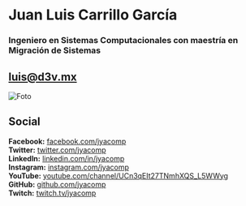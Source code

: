 # Juan Luis Carrillo García
### Ingeniero en Sistemas Computacionales con maestría en Migración de Sistemas

## luis@d3v.mx
![Foto](https://s.gravatar.com/avatar/631eaf5726d77bf1599a4ce787ff52eb?s=80 "Foto de perfil")  

## Social
**Facebook:** [facebook.com/jyacomp](https://facebook.com/jyacomp)  
**Twitter:** [twitter.com/jyacomp](https://twitter.com/jyacomp)  
**LinkedIn:** [linkedin.com/in/jyacomp](https://linkedin.com/in/jyacomp)  
**Instagram:** [instagram.com/jyacomp](https://instagram.com/jyacomp)  
**YouTube:** [youtube.com/channel/UCn3qEIt27TNmhXQS_L5WWyg](https://youtube.com/channel/UCn3qEIt27TNmhXQS_L5WWyg)  
**GitHub:** [github.com/jyacomp](https://github.com/jyacomp)  
**Twitch:** [twitch.tv/jyacomp](https://twitch.tv/jyacomp)
